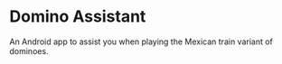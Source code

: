 # Domino Assistant
An Android app to assist you when playing the Mexican train variant of dominoes.

